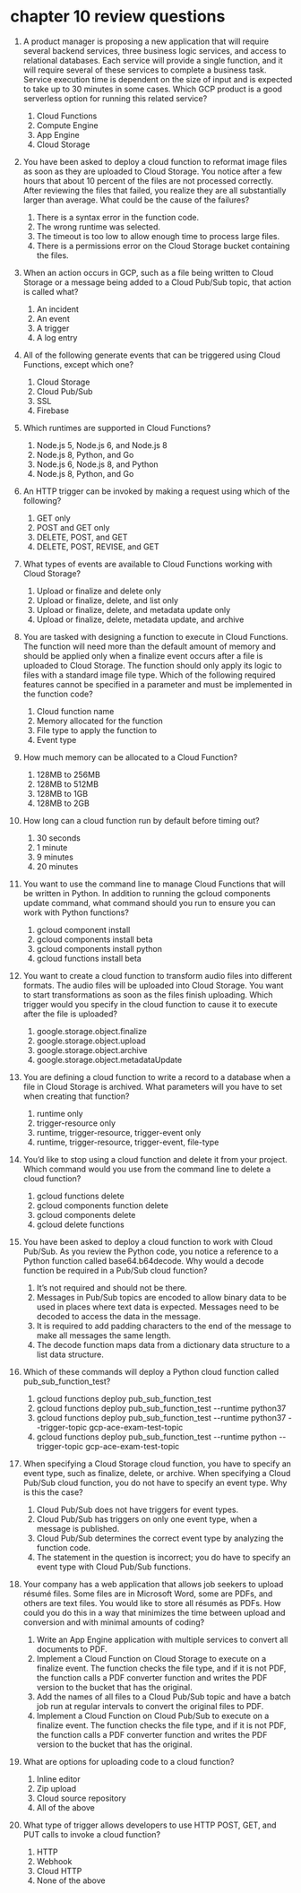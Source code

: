 # chapter 10 review questions

1. A product manager is proposing a new application that will require several backend services, three business logic services, and access to relational databases. Each service will provide a single function, and it will require several of these services to complete a business task. Service execution time is dependent on the size of input and is expected to take up to 30 minutes in some cases. Which GCP product is a good serverless option for running this related service?
   1. Cloud Functions
   2. Compute Engine
   3. App Engine
   4. Cloud Storage

2. You have been asked to deploy a cloud function to reformat image files as soon as they are uploaded to Cloud Storage. You notice after a few hours that about 10 percent of the files are not processed correctly. After reviewing the files that failed, you realize they are all substantially larger than average. What could be the cause of the failures?
   1. There is a syntax error in the function code.
   2. The wrong runtime was selected.
   3. The timeout is too low to allow enough time to process large files.
   4. There is a permissions error on the Cloud Storage bucket containing the files.
3. When an action occurs in GCP, such as a file being written to Cloud Storage or a message being added to a Cloud Pub/Sub topic, that action is called what?
   1. An incident
   2. An event
   3. A trigger
   4. A log entry
4. All of the following generate events that can be triggered using Cloud Functions, except which one?
   1. Cloud Storage
   2. Cloud Pub/Sub
   3. SSL
   4. Firebase
5. Which runtimes are supported in Cloud Functions?
   1. Node.js 5, Node.js 6, and Node.js 8
   2. Node.js 8, Python, and Go
   3. Node.js 6, Node.js 8, and Python
   4. Node.js 8, Python, and Go
6. An HTTP trigger can be invoked by making a request using which of the following?
   1. GET only
   2. POST and GET only
   3. DELETE, POST, and GET
   4. DELETE, POST, REVISE, and GET
7. What types of events are available to Cloud Functions working with Cloud Storage?
   1. Upload or finalize and delete only
   2. Upload or finalize, delete, and list only
   3. Upload or finalize, delete, and metadata update only
   4. Upload or finalize, delete, metadata update, and archive
8. You are tasked with designing a function to execute in Cloud Functions. The function will need more than the default amount of memory and should be applied only when a finalize event occurs after a file is uploaded to Cloud Storage. The function should only apply its logic to files with a standard image file type. Which of the following required features cannot be specified in a parameter and must be implemented in the function code?
   1. Cloud function name
   2. Memory allocated for the function
   3. File type to apply the function to
   4. Event type
9. How much memory can be allocated to a Cloud Function?
    1. 128MB to 256MB
    2. 128MB to 512MB
    3. 128MB to 1GB
    4. 128MB to 2GB
10. How long can a cloud function run by default before timing out?
    1. 30 seconds
    2. 1 minute
    3. 9 minutes
    4. 20 minutes
11. You want to use the command line to manage Cloud Functions that will be written in Python. In addition to running the gcloud components update command, what command should you run to ensure you can work with Python functions?
    1. gcloud component install
    2. gcloud components install beta
    3. gcloud components install python
    4. gcloud functions install beta
12. You want to create a cloud function to transform audio files into different formats. The audio files will be uploaded into Cloud Storage. You want to start transformations as soon as the files finish uploading. Which trigger would you specify in the cloud function to cause it to execute after the file is uploaded?
    1. google.storage.object.finalize
    2. google.storage.object.upload
    3. google.storage.object.archive
    4. google.storage.object.metadataUpdate
13. You are defining a cloud function to write a record to a database when a file in Cloud Storage is archived. What parameters will you have to set when creating that function?
    1. runtime only
    2. trigger-resource only
    3. runtime, trigger-resource, trigger-event only
    4. runtime, trigger-resource, trigger-event, file-type
14. You’d like to stop using a cloud function and delete it from your project. Which command would you use from the command line to delete a cloud function?
    1. gcloud functions delete
    2. gcloud components function delete
    3. gcloud components delete
    4. gcloud delete functions
15. You have been asked to deploy a cloud function to work with Cloud Pub/Sub. As you review the Python code, you notice a reference to a Python function called base64.b64decode. Why would a decode function be required in a Pub/Sub cloud function?
    1. It’s not required and should not be there.
    2. Messages in Pub/Sub topics are encoded to allow binary data to be used in places where text data is expected. Messages need to be decoded to access the data in the message.
    3. It is required to add padding characters to the end of the message to make all messages the same length.
    4. The decode function maps data from a dictionary data structure to a list data structure.
16. Which of these commands will deploy a Python cloud function called pub_sub_function_test?
    1. gcloud functions deploy pub_sub_function_test
    2. gcloud functions deploy pub_sub_function_test --runtime python37
    3. gcloud functions deploy pub_sub_function_test --runtime python37 --trigger-topic gcp-ace-exam-test-topic
    4. gcloud functions deploy pub_sub_function_test --runtime python --trigger-topic gcp-ace-exam-test-topic
17. When specifying a Cloud Storage cloud function, you have to specify an event type, such as finalize, delete, or archive. When specifying a Cloud Pub/Sub cloud function, you do not have to specify an event type. Why is this the case?
    1. Cloud Pub/Sub does not have triggers for event types.
    2. Cloud Pub/Sub has triggers on only one event type, when a message is published.
    3. Cloud Pub/Sub determines the correct event type by analyzing the function code.
    4. The statement in the question is incorrect; you do have to specify an event type with Cloud Pub/Sub functions.
18. Your company has a web application that allows job seekers to upload résumé files. Some files are in Microsoft Word, some are PDFs, and others are text files. You would like to store all résumés as PDFs. How could you do this in a way that minimizes the time between upload and conversion and with minimal amounts of coding?
    1. Write an App Engine application with multiple services to convert all documents to PDF.
    2. Implement a Cloud Function on Cloud Storage to execute on a finalize event. The function checks the file type, and if it is not PDF, the function calls a PDF converter function and writes the PDF version to the bucket that has the original.
    3. Add the names of all files to a Cloud Pub/Sub topic and have a batch job run at regular intervals to convert the original files to PDF.
    4. Implement a Cloud Function on Cloud Pub/Sub to execute on a finalize event. The function checks the file type, and if it is not PDF, the function calls a PDF converter function and writes the PDF version to the bucket that has the original.
19. What are options for uploading code to a cloud function?
    1. Inline editor
    2. Zip upload
    3. Cloud source repository
    4. All of the above
20. What type of trigger allows developers to use HTTP POST, GET, and PUT calls to invoke a cloud function?
     1. HTTP
     2. Webhook
     3. Cloud HTTP
     4. None of the above
